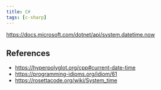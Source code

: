 ```yaml
---
title: C#
tags: [c-sharp]
---
```


<https://docs.microsoft.com/dotnet/api/system.datetime.now>

## References

- <https://hyperpolyglot.org/cpp#current-date-time>
- <https://programming-idioms.org/idiom/61>
- <https://rosettacode.org/wiki/System_time>
